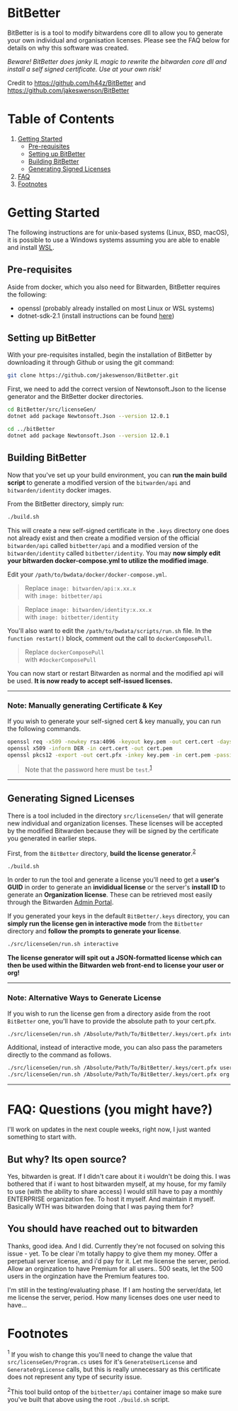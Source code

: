 # BitBetter

BitBetter is is a tool to modify bitwardens core dll to allow you to generate your own individual and organisation licenses. Please see the FAQ below for details on why this software was created.

_Beware! BitBetter does janky IL magic to rewrite the bitwarden core dll and install a self signed certificate. Use at your own risk!_

Credit to https://github.com/h44z/BitBetter and https://github.com/jakeswenson/BitBetter 

# Table of Contents
1. [Getting Started](#getting-started)
    + [Pre-requisites](#pre-requisites)
    + [Setting up BitBetter](#setting-up-bitbetter)
    + [Building BitBetter](#building-bitbetter)
    + [Generating Signed Licenses](#generating-signed-licenses)
2. [FAQ](#faq-questions-you-might-have-)
3. [Footnotes](#footnotes)

# Getting Started
The following instructions are for unix-based systems (Linux, BSD, macOS), it is possible to use a Windows systems assuming you are able to enable and install [WSL](https://docs.microsoft.com/en-us/windows/wsl/install-win10).

## Pre-requisites
Aside from docker, which you also need for Bitwarden, BitBetter requires the following:

* openssl (probably already installed on most Linux or WSL systems)
* dotnet-sdk-2.1 (install instructions can be found [here](https://dotnet.microsoft.com/download/linux-package-manager/rhel/sdk-2.1.604))

## Setting up BitBetter
With your pre-requisites installed, begin the installation of BitBetter by downloading it through Github or using the git command:

```bash
git clone https://github.com/jakeswenson/BitBetter.git
```

First, we need to add the correct version of Newtonsoft.Json to the license generator and the BitBetter docker directories.

```bash
cd BitBetter/src/licenseGen/
dotnet add package Newtonsoft.Json --version 12.0.1 

cd ../bitBetter
dotnet add package Newtonsoft.Json --version 12.0.1 
```
## Building BitBetter

Now that you've set up your build environment, you can **run the main build script** to generate a modified version of the `bitwarden/api` and `bitwarden/identity` docker images.

From the BitBetter directory, simply run:
```bash
./build.sh
```

This will create a new self-signed certificate in the `.keys` directory one does not already exist and then create a modified version of the official `bitwarden/api` called `bitbetter/api` and a modified version of the `bitwarden/identity` called `bitbetter/identity`. You may **now simply edit your bitwarden docker-compose.yml to utilize the modified image**.

Edit your  `/path/to/bwdata/docker/docker-compose.yml`.

> Replace `image: bitwarden/api:x.xx.x`<br>with `image: bitbetter/api`

> Replace `image: bitwarden/identity:x.xx.x`<br>with `image: bitbetter/identity`

You'll also want to edit the `/path/to/bwdata/scripts/run.sh` file. In the `function restart()` block, comment out the call to `dockerComposePull`.

> Replace `dockerComposePull`<br>with `#dockerComposePull`

You can now start or restart Bitwarden as normal and the modified api will be used. **It is now ready to accept self-issued licenses.**

---
### Note: Manually generating Certificate & Key

If you wish to generate your self-signed cert & key manually, you can run the following commands.

```bash
openssl req -x509 -newkey rsa:4096 -keyout key.pem -out cert.cert -days 36500 -outform DER -passout pass:test
openssl x509 -inform DER -in cert.cert -out cert.pem
openssl pkcs12 -export -out cert.pfx -inkey key.pem -in cert.pem -passin pass:test -passout pass:test
```

> Note that the password here must be `test`.<sup>[1](#f1)</sup>

---

## Generating Signed Licenses

There is a tool included in the directory `src/licenseGen/` that will generate new individual and organization licenses. These licenses will be accepted by the modified Bitwarden because they will be signed by the certificate you generated in earlier steps.

First, from the `BitBetter` directory, **build the license generator**.<sup>[2](#f2)</sup>

```bash
./build.sh
```

In order to run the tool and generate a license you'll need to get a **user's GUID** in order to generate an **invididual license** or the server's **install ID** to generate an **Organization license**. These can be retrieved most easily through the Bitwarden [Admin Portal](https://help.bitwarden.com/article/admin-portal/).

If you generated your keys in the default `BitBetter/.keys` directory, you can **simply run the license gen in interactive mode** from the `Bitbetter` directory and **follow the prompts to generate your license**.

```bash
./src/licenseGen/run.sh interactive
```

**The license generator will spit out a JSON-formatted license which can then be used within the Bitwarden web front-end to license your user or org!**

---

### Note: Alternative Ways to Generate License

If you wish to run the license gen from a directory aside from the root `BitBetter` one, you'll have to provide the absolute path to your cert.pfx.

```bash
./src/licenseGen/run.sh /Absolute/Path/To/BitBetter/.keys/cert.pfx interactive
```

Additional, instead of interactive mode, you can also pass the parameters directly to the command as follows.

```bash
./src/licenseGen/run.sh /Absolute/Path/To/BitBetter/.keys/cert.pfx user "Name" "EMail" "User-GUID"
./src/licenseGen/run.sh /Absolute/Path/To/BitBetter/.keys/cert.pfx org "Name" "EMail" "Install-ID used to install the server"
```

---


# FAQ: Questions (you might have?)

I'll work on updates in the next couple weeks, right now, I just wanted something to start with.

## But why? Its open source?

Yes, bitwarden is great. If I didn't care about it i wouldn't be doing this.
I was bothered that if i want to host bitwarden myself, at my house, 
for my family to use (with the ability to share access) I would still have to pay a monthly ENTERPRISE organization fee.
To host it myself. And maintain it myself. Basically WTH was bitwarden doing that I was paying them for?

## You should have reached out to bitwarden

Thanks, good idea. And I did. Currently they're not focused on solving this issue - yet. 
To be clear i'm totally happy to give them my money. Offer a perpetual server license, and i'd pay for it.  Let me license the server, period.  Allow an orginzation to have Premium for all users..  500 seats, let the 500 users in the orginzation have the Premium features too.

I'm still in the testing/evaluating phase.  If I am hosting the server/data, let me license the server, period.  How many licenses does one user need to have...

# Footnotes

<a name="#f1"><sup>1</sup></a> If you wish to change this you'll need to change the value that `src/licenseGen/Program.cs` uses for it's `GenerateUserLicense` and `GenerateOrgLicense` calls, but this is really unnecessary as this certificate does not represent any type of security issue.

<a name="#f2"><sup>2</sup></a>This tool build ontop of the `bitbetter/api` container image so make sure you've built that above using the root `./build.sh` script.
